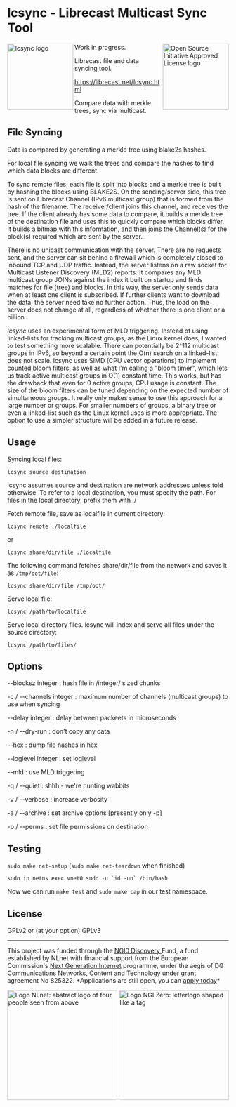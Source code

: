 # lcsync - Librecast Multicast Sync Tool

<a href="https://librecast.net/lcsync.html"><img height="150" align="left" src="https://librecast.net/media/lcsync.svg" alt="lcsync logo"></a>

<a href="https://opensource.org"><img height="150" align="right" src="https://opensource.org/files/OSIApprovedCropped.png" alt="Open Source Initiative Approved License logo"></a>


Work in progress.

Librecast file and data syncing tool.

https://librecast.net/lcsync.html

Compare data with merkle trees, sync via multicast.


## File Syncing

Data is compared by generating a merkle tree using blake2s hashes.

For local file syncing we walk the trees and compare the hashes to find which
data blocks are different.

To sync remote files, each file is split into blocks and a merkle tree is built
by hashing the blocks using BLAKE2S. On the sending/server side, this tree is
sent on Librecast Channel (IPv6 multicast group) that is formed from the hash of
the filename.  The receiver/client joins this channel, and receives the tree.
If the client already has some data to compare, it builds a merkle tree of the
destination file and uses this to quickly compare which blocks differ. It builds
a bitmap with this information, and then joins the Channel(s) for the block(s)
required which are sent by the server.

There is no unicast communication with the server. There are no requests sent,
and the server can sit behind a firewall which is completely closed to inbound
TCP and UDP traffic.  Instead, the server listens on a raw socket for Multicast
Listener Discovery (MLD2) reports. It compares any MLD multicast group JOINs
against the index it built on startup and finds matches for file (tree) and
blocks. In this way, the server only sends data when at least one client is
subscribed.  If further clients want to download the data, the server need take
no further action.  Thus, the load on the server does not change at all,
regardless of whether there is one client or a billion.

*lcsync* uses an experimental form of MLD triggering.  Instead of using
linked-lists for tracking multicast groups, as the Linux kernel does, I wanted
to test something more scalable. There can potentially be 2^112 multicast groups
in IPv6, so beyond a certain point the O(n) search on a linked-list does not
scale. lcsync uses SIMD (CPU vector operations) to implement counted bloom
filters, as well as what I'm calling a "bloom timer", which lets us track active
multicast groups in O(1) constant time.  This works, but has the drawback that
even for 0 active groups, CPU usage is constant. The size of the bloom filters
can be tuned depending on the expected number of simultaneous groups.  It really
only makes sense to use this approach for a large number or groups. For smaller
numbers of groups, a binary tree or even a linked-list such as the Linux kernel
uses is more appropriate.  The option to use a simpler structure will be added
in a future release.

## Usage

Syncing local files:

`lcsync source destination`

lcsync assumes source and destination are network addresses unless told
otherwise.  To refer to a local destination, you must specify the path.  For files in the
local directory, prefix them with ./

Fetch remote file, save as localfile in current directory:

`lcsync remote ./localfile`

or

`lcsync share/dir/file ./localfile`

The following command fetches share/dir/file from the network and saves it as `/tmp/oot/file`:

`lcsync share/dir/file /tmp/oot/`

Serve local file:

`lcsync /path/to/localfile`

Serve local directory files. lcsync will index and serve all files under the
source directory:

`lcsync /path/to/files/`

## Options

--blocksz integer
: hash file in /integer/ sized chunks

-c / --channels integer
: maximum number of channels (multicast groups) to use when syncing

--delay integer
: delay between packeets in microseconds

-n / --dry-run
: don't copy any data

--hex
: dump file hashes in hex

--loglevel integer
: set loglevel

--mld
: use MLD triggering

-q / --quiet
: shhh - we're hunting wabbits

-v / --verbose
: increase verbosity

-a / --archive
: set archive options [presently only -p]

-p / --perms
: set file permissions on destination

## Testing

`sudo make net-setup` (`sudo make net-teardown` when finished)

```sudo ip netns exec vnet0 sudo -u `id -un` /bin/bash```

Now we can run `make test` and `sudo make cap` in our test namespace.

## License

GPLv2 or (at your option) GPLv3

<hr />

<p class="bigbreak">
This project was funded through the <a href="https://nlnet.nl/discovery"> NGI0 Discovery </a> Fund, a fund established by NLnet with financial support from the European
Commission's <a href="https://ngi.eu">Next Generation Internet</a> programme, under the aegis of DG Communications Networks, Content and Technology under grant agreement No 825322. *Applications are still open, you can <a href="https://nlnet.nl/propose">apply today</a>*
</p>

<p>
  <a href="https://nlnet.nl/project/LibrecastLive/">
      <img width="250" src="https://nlnet.nl/logo/banner.png" alt="Logo NLnet: abstract logo of four people seen from above" class="logocenter" />
  </a>
  <a href="https://ngi.eu/">
      <img width="250" align="right" src="https://nlnet.nl/image/logos/NGI0_tag.png" alt="Logo NGI Zero: letterlogo shaped like a tag" class="logocenter" />
  </a>
</p>
